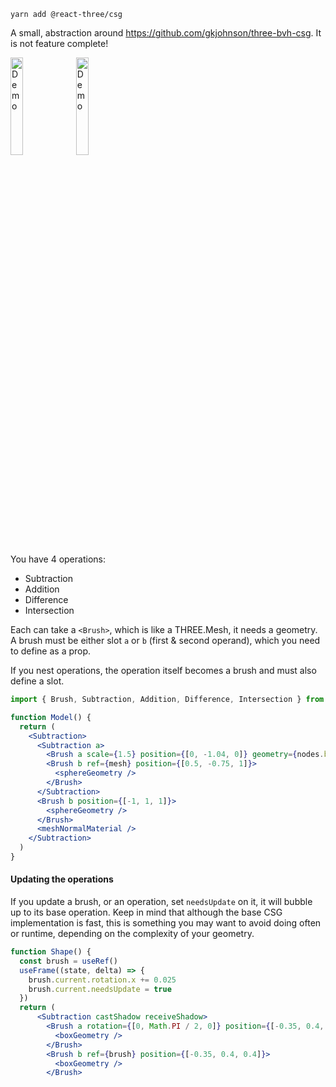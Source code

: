 ```shell
yarn add @react-three/csg
```

A small, abstraction around https://github.com/gkjohnson/three-bvh-csg. It is not feature complete!

<p>
  <a href="https://codesandbox.io/s/eckvc1"><img width="20%" src="https://codesandbox.io/api/v1/sandboxes/eckvc1/screenshot.png" alt="Demo"/></a>
  <a href="https://codesandbox.io/s/mw0dtc"><img width="20%" src="https://codesandbox.io/api/v1/sandboxes/mw0dtc/screenshot.png" alt="Demo"/></a>
</p>

You have 4 operations:

- Subtraction
- Addition
- Difference
- Intersection

Each can take a `<Brush>`, which is like a THREE.Mesh, it needs a geometry. A brush must be either slot `a` or `b` (first & second operand), which you need to define as a prop.

If you nest operations, the operation itself becomes a brush and must also define a slot.

```jsx
import { Brush, Subtraction, Addition, Difference, Intersection } from '@react-three/csg'

function Model() {
  return (
    <Subtraction>
      <Subtraction a>
        <Brush a scale={1.5} position={[0, -1.04, 0]} geometry={nodes.bunny.geometry} />
        <Brush b ref={mesh} position={[0.5, -0.75, 1]}>
          <sphereGeometry />
        </Brush>
      </Subtraction>
      <Brush b position={[-1, 1, 1]}>
        <sphereGeometry />
      </Brush>
      <meshNormalMaterial />
    </Subtraction>
  )
}
```

#### Updating the operations

If you update a brush, or an operation, set `needsUpdate` on it, it will bubble up to its base operation. Keep in mind that although the base CSG implementation is fast, this is something you may want to avoid doing often or runtime, depending on the complexity of your geometry.

```jsx
function Shape() {
  const brush = useRef()
  useFrame((state, delta) => {
    brush.current.rotation.x += 0.025
    brush.current.needsUpdate = true
  })
  return (
      <Subtraction castShadow receiveShadow>
        <Brush a rotation={[0, Math.PI / 2, 0]} position={[-0.35, 0.4, 0.4]}>
          <boxGeometry />
        </Brush>
        <Brush b ref={brush} position={[-0.35, 0.4, 0.4]}>
          <boxGeometry />
        </Brush>
```        